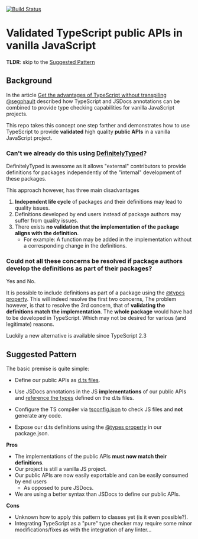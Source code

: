 [![Build Status](https://travis-ci.org/bd82/typescript_for_public_apis.svg?branch=master)](https://travis-ci.org/bd82/typescript_for_public_apis)

# Validated TypeScript public APIs in vanilla JavaScript

**TLDR**: skip to the [Suggested Pattern](#suggested_pattern)

## Background
In the article [Get the advantages of TypeScript without transpiling](http://seg.phault.net/blog/2017/10/typescript-without-transpiling/)
[@segphault](https://github.com/segphault) described how TypeScript and JSDocs annotations can be combined to provide type checking
capabilities for vanilla JavaScript projects.

This repo takes this concept one step farther and demonstrates how to use TypeScript
to provide **validated** high quality **public APIs** in a vanilla JavaScript project.


### Can't we already do this using [DefinitelyTyped](http://definitelytyped.org/guides/contributing.html)?
DefinitelyTyped is awesome as it allows "external" contributors to provide definitions
for packages independently of the "internal" development of these packages.

This approach however, has three main disadvantages

1. **Independent life cycle** of packages and their definitions may lead to quality issues.
2. Definitions developed by end users instead of package authors may suffer from quality issues.
3. There exists **no validation that the implementation of the package aligns with the definition**.
    - For example: A function may be added in the implementation without a corresponding change in the definitions.


### Could not all these concerns be resolved if package authors develop the definitions as part of their packages?
Yes and No.

It is possible to include definitions as part of a package using the [@types property](https://www.typescriptlang.org/docs/handbook/declaration-files/publishing.html).
This will indeed resolve the first two concerns, The problem however, is that to resolve the 3rd concern, that of
**validating the definitions match the implementation**. The **whole package** would have had to be developed in TypeScript.
Which may not be desired for various (and legitimate) reasons.

Luckily a new alternative is available since TypeScript 2.3


## <a name="suggested_pattern"></a> Suggested Pattern   
The basic premise is quite simple:

 - Define our public APIs as [d.ts files](https://github.com/bd82/typescript_for_public_apis/blob/master/api.d.ts).
 
 - Use JSDocs annotations in the JS **implementations** of our public APIs and [reference the types](https://github.com/bd82/typescript_for_public_apis/blob/master/src/functional.js#L5)
   defined on the d.ts files.
   
 - Configure the TS compiler via [tsconfig.json](https://github.com/bd82/typescript_for_public_apis/blob/master/tsconfig.json#L4-L6) to check JS files and **not** generate any code.
 
 - Expose our d.ts definitions using the [@types property](https://github.com/bd82/typescript_for_public_apis/blob/master/package.json#L6) in our package.json.
 

**Pros**
 - The implementations of the public APIs **must now match their definitions**.
 - Our project is still a vanilla JS project.
 - Our public APIs are now easily exportable and can be easily consumed by end users 
   * As opposed to pure JSDocs. 
 - We are using a better syntax than JSDocs to define our public APIs.
 
**Cons**
 - Unknown how to apply this pattern to classes yet (is it even possible?).
 - Integrating TypeScript as a "pure" type checker may require some minor modifications/fixes
   as with the integration of any linter...
    
